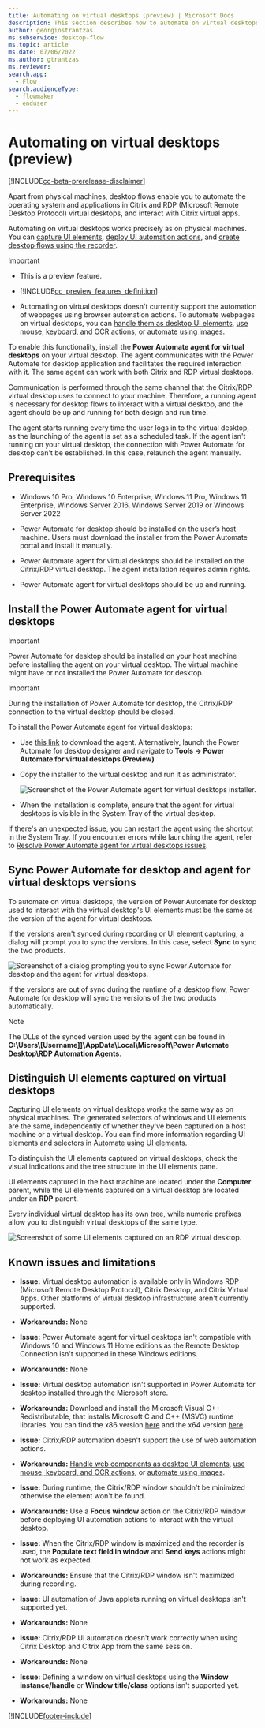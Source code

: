 ```yaml
---
title: Automating on virtual desktops (preview) | Microsoft Docs
description: This section describes how to automate on virtual desktops.
author: georgiostrantzas
ms.subservice: desktop-flow
ms.topic: article
ms.date: 07/06/2022
ms.author: gtrantzas
ms.reviewer:
search.app: 
  - Flow
search.audienceType: 
  - flowmaker
  - enduser
---
```


# Automating on virtual desktops (preview)

[!INCLUDE[cc-beta-prerelease-disclaimer](../includes/cc-beta-prerelease-disclaimer.md)]

Apart from physical machines, desktop flows enable you to automate the operating system and applications in Citrix and RDP (Microsoft Remote Desktop Protocol) virtual desktops, and interact with Citrix virtual apps.

Automating on virtual desktops works precisely as on physical machines. You can [capture UI elements](ui-elements.md), [deploy UI automation actions](actions-reference/uiautomation.md), and [create desktop flows using the recorder](recording-flow.md).

> [!IMPORTANT]
> - This is a preview feature.
>
> - [!INCLUDE[cc_preview_features_definition](../includes/cc-preview-features-definition.md)]
>
> - Automating on virtual desktops doesn't currently support the automation of webpages using browser automation actions. To automate webpages on virtual desktops, you can [handle them as desktop UI elements](desktop-automation.md), [use mouse, keyboard, and OCR actions](how-to/automate-using-mouse-keyboard-ocr.md), or [automate using images](images.md).


To enable this functionality, install the **Power Automate agent for virtual desktops** on your virtual desktop. The agent communicates with the Power Automate for desktop application and facilitates the required interaction with it. The same agent can work with both Citrix and RDP virtual desktops.

Communication is performed through the same channel that the Citrix/RDP virtual desktop uses to connect to your machine. Therefore, a running agent is necessary for desktop flows to interact with a virtual desktop, and the agent should be up and running for both design and run time.

The agent starts running every time the user logs in to the virtual desktop, as the launching of the agent is set as a scheduled task. If the agent isn't running on your virtual desktop, the connection with Power Automate for desktop can't be established. In this case, relaunch the agent manually.  

## Prerequisites

* Windows 10 Pro, Windows 10 Enterprise, Windows 11 Pro, Windows 11 Enterprise, Windows Server 2016, Windows Server 2019 or Windows Server 2022

*	Power Automate for desktop should be installed on the user’s host machine. Users must download the installer from the Power Automate portal and install it manually.

*	Power Automate agent for virtual desktops should be installed on the Citrix/RDP virtual desktop. The agent installation requires admin rights.

*	Power Automate agent for virtual desktops should be up and running.  

## Install the Power Automate agent for virtual desktops 

> [!IMPORTANT]
> Power Automate for desktop should be installed on your host machine before installing the agent on your virtual desktop. The virtual machine might have or not installed the Power Automate for desktop. 

> [!IMPORTANT]
> During the installation of Power Automate for desktop, the Citrix/RDP connection to the virtual desktop should be closed.  

Το install the Power Automate agent for virtual desktops:

- Use [this link](https://go.microsoft.com/fwlink/?linkid=2188766) to download the agent. Alternatively, launch the Power Automate for desktop designer and navigate to **Tools -> Power Automate for virtual desktops (Preview)**

- Copy the installer to the virtual desktop and run it as administrator.

  ![Screenshot of the Power Automate agent for virtual desktops installer.](media\virtual-desktops\virtual-desktops-agent-installer.png)

- When the installation is complete, ensure that the agent for virtual desktops is visible in the System Tray of the virtual desktop. 

If there's an unexpected issue, you can restart the agent using the shortcut in the System Tray. If you encounter errors while launching the agent, refer to [Resolve Power Automate agent for virtual desktops issues](troubleshoot.md#resolve-power-automate-agent-for-virtual-desktops-issues).

## Sync Power Automate for desktop and agent for virtual desktops versions 

To automate on virtual desktops, the version of Power Automate for desktop used to interact with the virtual desktop's UI elements must be the same as the version of the agent for virtual desktops.

If the versions aren't synced during recording or UI element capturing, a dialog will prompt you to sync the versions. In this case, select **Sync** to sync the two products. 

  ![Screenshot of a dialog prompting you to sync Power Automate for desktop and the agent for virtual desktops.](media\virtual-desktops\virtual-desktops-agent-sync-dialog.png)

If the versions are out of sync during the runtime of a desktop flow, Power Automate for desktop will sync the versions of the two products automatically.

> [!NOTE]
> The DLLs of the synced version used by the agent can be found in **C:\Users\\[Username]]\AppData\Local\Microsoft\Power Automate Desktop\RDP Automation Agents**.

## Distinguish UI elements captured on virtual desktops

Capturing UI elements on virtual desktops works the same way as on physical machines. The generated selectors of windows and UI elements are the same, independently of whether they've been captured on a host machine or a virtual desktop. You can find more information regarding UI elements and selectors in [Automate using UI elements](ui-elements.md).

To distinguish the UI elements captured on virtual desktops, check the visual indications and the tree structure in the UI elements pane.

UI elements captured in the host machine are located under the **Computer** parent, while the UI elements captured on a virtual desktop are located under an **RDP** parent.

Every individual virtual desktop has its own tree, while numeric prefixes allow you to distinguish virtual desktops of the same type.

![Screenshot of some UI elements captured on an RDP virtual desktop.](media\virtual-desktops\ui-elements-rdp.png)

## Known issues and limitations

* **Issue:** Virtual desktop automation is available only in Windows RDP (Microsoft Remote Desktop Protocol), Citrix Desktop, and Citrix Virtual Apps. Other platforms of virtual desktop infrastructure aren't currently supported.

* **Workarounds:** None

*	**Issue:** Power Automate agent for virtual desktops isn't compatible with Windows 10 and Windows 11 Home editions as the Remote Desktop Connection isn't supported in these Windows editions.

* **Workarounds:** None

*	**Issue:** Virtual desktop automation isn't supported in Power Automate for desktop installed through the Microsoft store.

* **Workarounds:** Download and install the Microsoft Visual C++ Redistributable, that installs Microsoft C and C++ (MSVC) runtime libraries. You can find the x86 version [here](https://aka.ms/vs/17/release/vc_redist.x86.exe) and the x64 version [here](https://aka.ms/vs/17/release/vc_redist.x64.exe).

*	**Issue:** Citrix/RDP automation doesn't support the use of web automation actions.

* **Workarounds:** [Handle web components as desktop UI elements](desktop-automation.md), [use mouse, keyboard, and OCR actions](how-to/automate-using-mouse-keyboard-ocr.md), or [automate using images](images.md).

*	**Issue:** During runtime, the Citrix/RDP window shouldn't be minimized otherwise the element won't be found. 

* **Workarounds:** Use a **Focus window** action on the Citrix/RDP window before deploying UI automation actions to interact with the virtual desktop. 

*	**Issue:** When the Citrix/RDP window is maximized and the recorder is used, the **Populate text field in window** and **Send keys** actions might not work as expected. 

* **Workarounds:** Ensure that the Citrix/RDP window isn't maximized during recording.

*	**Issue:** UI automation of Java applets running on virtual desktops isn't supported yet. 

* **Workarounds:** None

*	**Issue:** Citrix/RDP UI automation doesn't work correctly when using Citrix Desktop and Citrix App from the same session. 

* **Workarounds:** None

*	**Issue:** Defining a window on virtual desktops using the **Window instance/handle** or **Window title/class** options isn't supported yet.

* **Workarounds:** None

[!INCLUDE[footer-include](../includes/footer-banner.md)]